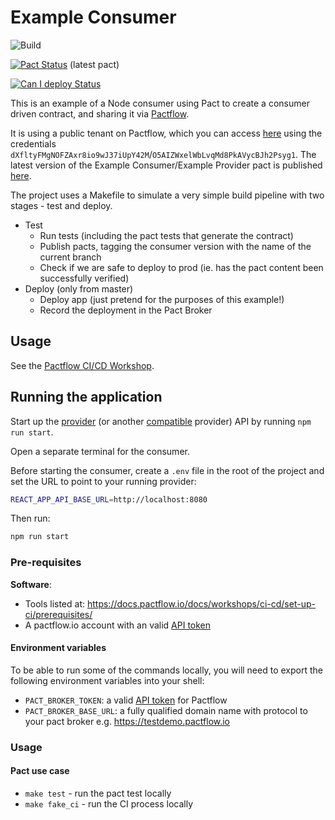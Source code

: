# Example Consumer

![Build](https://github.com/pactflow/example-consumer/workflows/Build/badge.svg)

[![Pact Status](https://test.pactflow.io/pacts/provider/pactflow-example-provider/consumer/pactflow-example-consumer/latest/badge.svg?label=provider)](https://test.pactflow.io/pacts/provider/pactflow-example-provider/consumer/pactflow-example-consumer/latest) (latest pact)

[![Can I deploy Status](https://test.pactflow.io/pacticipants/pactflow-example-consumer/branches/master/latest-version/can-i-deploy/to-environment/production/badge)](https://test.pactflow.io/pacticipants/pactflow-example-consumer/branches/master/latest-version/can-i-deploy/to-environment/production/badge)

This is an example of a Node consumer using Pact to create a consumer driven contract, and sharing it via [Pactflow](https://pactflow.io).

It is using a public tenant on Pactflow, which you can access [here](https://test.pactflow.io/) using the credentials `dXfltyFMgNOFZAxr8io9wJ37iUpY42M`/`O5AIZWxelWbLvqMd8PkAVycBJh2Psyg1`. The latest version of the Example Consumer/Example Provider pact is published [here](https://test.pactflow.io/pacts/provider/pactflow-example-provider/consumer/pactflow-example-consumer/latest).

The project uses a Makefile to simulate a very simple build pipeline with two stages - test and deploy.

* Test
  * Run tests (including the pact tests that generate the contract)
  * Publish pacts, tagging the consumer version with the name of the current branch
  * Check if we are safe to deploy to prod (ie. has the pact content been successfully verified)
* Deploy (only from master)
  * Deploy app (just pretend for the purposes of this example!)
  * Record the deployment in the Pact Broker

## Usage

See the [Pactflow CI/CD Workshop](https://github.com/pactflow/ci-cd-workshop).

## Running the application

Start up the [provider](https://github.com/pactflow/example-provider/) (or another [compatible](https://docs.pactflow.io/docs/examples) provider) API by running `npm run start`.

Open a separate terminal for the consumer.

Before starting the consumer, create a `.env` file in the root of the project and set the URL to point to your running provider:

```bash
REACT_APP_API_BASE_URL=http://localhost:8080
```

Then run:

```bash
npm run start
```

### Pre-requisites

**Software**:

* Tools listed at: https://docs.pactflow.io/docs/workshops/ci-cd/set-up-ci/prerequisites/
* A pactflow.io account with an valid [API token](https://docs.pactflow.io/docs/getting-started/#configuring-your-api-token)


#### Environment variables

To be able to run some of the commands locally, you will need to export the following environment variables into your shell:

* `PACT_BROKER_TOKEN`: a valid [API token](https://docs.pactflow.io/docs/getting-started/#configuring-your-api-token) for Pactflow
* `PACT_BROKER_BASE_URL`: a fully qualified domain name with protocol to your pact broker e.g. https://testdemo.pactflow.io

### Usage

#### Pact use case

* `make test` - run the pact test locally
* `make fake_ci` - run the CI process locally